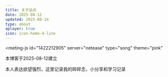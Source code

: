 ```yaml
---
title: 关于站点
date: 2025-08-12
updated: 2025-08-14
type: about
aplayer: true
icon: icon-home-4-line
---
```

<meting-js
 id="1422212905"
 server="netease"
 type="song"
 theme="pink"
 >
</meting-js>

本博客于2025-08-12建立

本人表达欲望强烈，这里记录我的碎碎念，小分享和学习记录